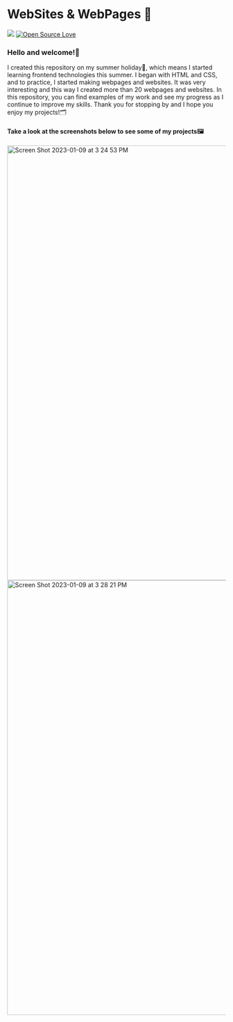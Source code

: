 # WebSites & WebPages 📑

![](https://visitor-badge.glitch.me/badge?page_id=anmol098.anmol098)
[![Open Source Love](https://badges.frapsoft.com/os/v1/open-source.svg?v=102)](https://github.com/ellerbrock/open-source-badge/)

### Hello and welcome!🤗

I created this repository on my summer holiday🌇, which means I started learning frontend technologies this summer. I began with HTML and CSS, and to practice, I started making webpages and websites. It was very interesting and this way I created more than 20 webpages and websites. In this repository, you can find examples of my work and see my progress as I continue to improve my skills. Thank you for stopping by and I hope you enjoy my projects!🗂

#### Take a look at the screenshots below to see some of my projects🖼

<img width="1000" alt="Screen Shot 2023-01-09 at 3 24 53 PM" src="https://user-images.githubusercontent.com/96326525/211278045-adefa941-0ecc-4246-86dd-2dca2af8fe23.png">

<img width="1000" alt="Screen Shot 2023-01-09 at 3 28 21 PM" src="https://user-images.githubusercontent.com/96326525/211278099-2c21ad5c-cb52-408a-a968-163c15783a6e.png">


